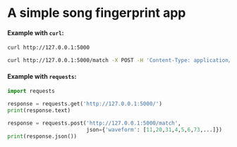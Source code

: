 # A simple song fingerprint app


#### Example with `curl`:

```bash
curl http://127.0.0.1:5000

curl http://127.0.0.1:5000/match -X POST -H 'Content-Type: application/json' -d '{"waveform": [11,20,31,4,5,6,73,...]}'
```


#### Example with `requests`:

```python
import requests

response = requests.get('http://127.0.0.1:5000/')
print(response.text)

response = requests.post('http://127.0.0.1:5000/match',
                         json={'waveform': [11,20,31,4,5,6,73,...]})
print(response.json())
```
